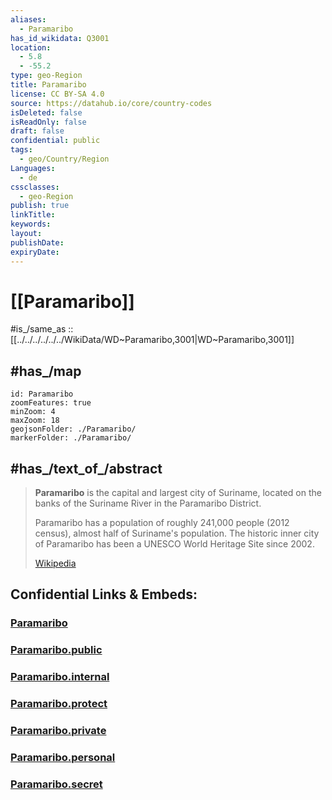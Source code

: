 ```yaml
---
aliases:
  - Paramaribo
has_id_wikidata: Q3001
location:
  - 5.8
  - -55.2
type: geo-Region
title: Paramaribo
license: CC BY-SA 4.0
source: https://datahub.io/core/country-codes
isDeleted: false
isReadOnly: false
draft: false
confidential: public
tags:
  - geo/Country/Region
Languages:
  - de
cssclasses:
  - geo-Region
publish: true
linkTitle:
keywords:
layout:
publishDate:
expiryDate:
---
```


# [[Paramaribo]]  

#is_/same_as :: [[../../../../../../WikiData/WD~Paramaribo,3001|WD~Paramaribo,3001]] 

## #has_/map 

```leaflet
id: Paramaribo
zoomFeatures: true 
minZoom: 4 
maxZoom: 18
geojsonFolder: ./Paramaribo/
markerFolder: ./Paramaribo/
```

## #has_/text_of_/abstract 

> **Paramaribo** is the capital and largest city of Suriname, 
> located on the banks of the Suriname River in the Paramaribo District. 
> 
> Paramaribo has a population of roughly 241,000 people (2012 census), 
> almost half of Suriname's population. 
> The historic inner city of Paramaribo has been a UNESCO World Heritage Site since 2002.
>
> [Wikipedia](https://en.wikipedia.org/wiki/Paramaribo) 

## Confidential Links & Embeds: 

### [Paramaribo](/_Standards/Earth/Continent/America~South/Suriname/Districts~Suriname/Paramaribo.md) 

### [Paramaribo.public](/_public/Earth/Continent/America~South/Suriname/Districts~Suriname/Paramaribo.public.md) 

### [Paramaribo.internal](/_internal/Earth/Continent/America~South/Suriname/Districts~Suriname/Paramaribo.internal.md) 

### [Paramaribo.protect](/_protect/Earth/Continent/America~South/Suriname/Districts~Suriname/Paramaribo.protect.md) 

### [Paramaribo.private](/_private/Earth/Continent/America~South/Suriname/Districts~Suriname/Paramaribo.private.md) 

### [Paramaribo.personal](/_personal/Earth/Continent/America~South/Suriname/Districts~Suriname/Paramaribo.personal.md) 

### [Paramaribo.secret](/_secret/Earth/Continent/America~South/Suriname/Districts~Suriname/Paramaribo.secret.md)

